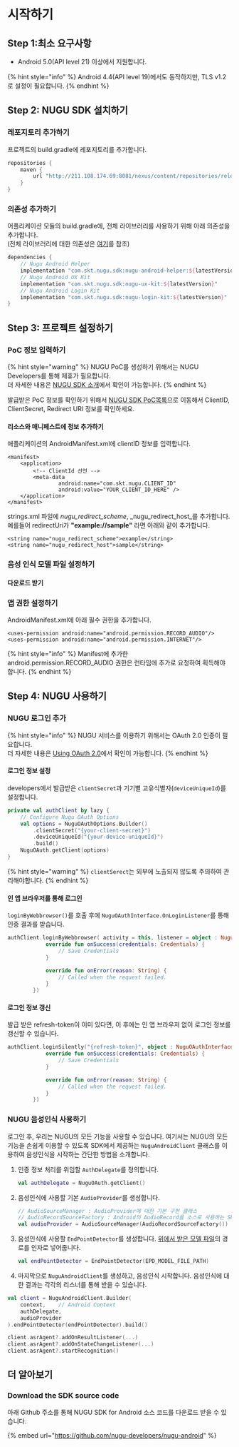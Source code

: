 # 시작하기

## Step 1:최소 요구사항

* Android 5.0\(API level 21\) 이상에서 지원합니다.

{% hint style="info" %}
Android 4.4\(API level 19\)에서도 동작하지만, TLS v1.2로 설정이 필요합니다.
{% endhint %}

## Step 2: NUGU  SDK 설치하기

### 레포지토리 추가하기

프로젝트의 build.gradle에 레포지토리를 추가합니다.

```groovy
repositories {
    maven {
        url "http://211.108.174.69:8081/nexus/content/repositories/releases/"
    }
}
```

### 의존성 추가하기

어플리케이션 모듈의 build.gradle에, 전체 라이브러리를 사용하기 위해 아래 의존성을 추가합니다.  
\(전체 라이브러리에 대한 의존성은 [여기](https://github.com/nugu-developers/nugu-android)를 참조\)

```groovy
dependencies {
    // Nugu Android Helper
    implementation "com.skt.nugu.sdk:nugu-android-helper:${latestVersion}"
    // Nugu Android UX Kit
    implementation "com.skt.nugu.sdk:nugu-ux-kit:${latestVersion}"
    // Nugu Android Login Kit
    implementation "com.skt.nugu.sdk:nugu-login-kit:${latestVersion}"
}
```

## Step 3: 프로젝트 설정하기

### PoC 정보 입력하기

{% hint style="warning" %}
NUGU PoC를 생성하기 위해서는 NUGU Developers를 통해 제휴가 필요합니다.  
더 자세한 내용은 [NUGU SDK 소개](https://developers.nugu.co.kr/#/sdk/nuguSdkInfo)에서 확인이 가능합니다.
{% endhint %}

발급받은 PoC 정보를 확인하기 위해서 [NUGU SDK PoC목록](https://developers.nugu.co.kr/#/sdk/pocList)으로 이동해서 ClientID, ClientSecret, Redirect URI 정보를 확인하세요. 

#### 리소스와 매니페스트에 정보 추가하기

애플리케이션의 AndroidManifest.xml에 clientID 정보를 입력합니다.

```markup
<manifest>
    <application>
    	<!-- ClientId 선언 -->
        <meta-data
                android:name="com.skt.nugu.CLIENT_ID"
                android:value="YOUR_CLIENT_ID_HERE" />
    </application>
</manifest>
```

strings.xml 파일에 _nugu\_redirect\_scheme_, _nugu\_redirect\_host_를 추가합니다. 예를들어 redirectUri가 **"example://sample"** 라면 아래와 같이 추가합니다.

```markup
<string name="nugu_redirect_scheme">example</string>
<string name="nugu_redirect_host">sample</string>
```

### 음성 인식 모델 파일 설정하기

#### 다운로드 받기 <a id="1"></a>



### 앱 권한 설정하기

AndroidManifest.xml에 아래 필수 권한을 추가합니다.

```markup
<uses-permission android:name="android.permission.RECORD_AUDIO"/>
<uses-permission android:name="android.permission.INTERNET"/>
```

{% hint style="info" %}
Manifest에 추가한 android.permission.RECORD\_AUDIO 권한은 런타임에 추가로 요청하여 획득해야 합니다.
{% endhint %}

## Step 4: NUGU 사용하기

### NUGU 로그인 추가

{% hint style="info" %}
NUGU 서비스를 이용하기 위해서는 OAuth 2.0 인증이 필요합니다.  
더 자세한 내용은 [Using OAuth 2.0](../ios/start.md)에서 확인이 가능합니다.
{% endhint %}

#### 로그인 정보 설정 

developers에서 발급받은 `clientSecret`과 기기별 고유식별자\(`deviceUniqueId`\)를 설정합니다.

```kotlin
private val authClient by lazy {
    // Configure Nugu OAuth Options
    val options = NuguOAuthOptions.Builder()
        .clientSecret("{your-client-secret}")
        .deviceUniqueId("{your-device-uniqueId}")
        .build()
    NuguOAuth.getClient(options)
}
```

{% hint style="warning" %}
`clientSerect`는 외부에 노출되지 않도록 주의하여 관리해야합니다.
{% endhint %}

#### 인 앱 브라우저를 통해 로그인

`loginByWebbrowser()`를 호출 후에 `NuguOAuthInterface.OnLoginListener`를 통해 인증 결과를 받습니다.

```kotlin
authClient.loginByWebbrowser( activity = this, listener = object : NuguOAuthInterface.OnLoginListener {
            override fun onSuccess(credentials: Credentials) {
                // Save Credentials
            }

            override fun onError(reason: String) {
                // Called when the request failed.
            }
        })
```

#### 로그인 정보 갱신

발급 받은 refresh-token이 이미 있다면, 이 후에는 인 앱 브라우저 없이 로그인 정보를 갱신할 수 있습니다.

```kotlin
authClient.loginSilently("{refresh-token}", object : NuguOAuthInterface.OnLoginListener {
            override fun onSuccess(credentials: Credentials) {
                // Save Credentials 
            }

            override fun onError(reason: String) {
                // Called when the request failed.
            }
        })
```

### NUGU 음성인식 사용하기

로그인 후, 우리는 NUGU의 모든 기능을 사용할 수 있습니다. 여기서는 NUGU의 모든 기능을 손쉽게 이용할 수 있도록 SDK에서 제공하는 `NuguAndroidClient` 클래스를 이용하여 음성인식을 시작하는 간단한 방법을 소개합니다.

1. 인증 정보 처리를 위임할 `AuthDelegate`를 정의합니다.   


   ```kotlin
   val authDelegate = NuguOAuth.getClient()
   ```

2. 음성인식에 사용할 기본 `AudioProvider`를 생성합니다.     


   ```kotlin
   // AudioSourceManager : AudioProvider에 대한 기본 구현 클래스
   // AudioRecordSourceFactory : Android의 AudioRecord를 소스로 사용하는 SDK에서 제공
   val audioProvider = AudioSourceManager(AudioRecordSourceFactory())
   ```

3. 음성인식에 사용할 `EndPointDetector`를 생성합니다. [위에서 받은 모델 파일](https://app.gitbook.com/@nugu-developers-docs/s/dev/~/drafts/-Lr8g3yFEBnv_ExIqmYR/primary/nugu-sdk/platform/android/start#1)의 경로를 인자로 넣어줍니다.  


   ```kotlin
   val endPointDetector = EndPointDetector(EPD_MODEL_FILE_PATH)
   ```

4.  마지막으로 `NuguAndroidClient`를 생성하고, 음성인식 시작합니다. 음성인식에 대한 결과는 각각의 리스너를 통해 받을 수 있습니다.  


   ```kotlin
   val client = NuguAndroidClient.Builder(
       context,    // Android Context
       authDelegate,
       audioProvider
   ).endPointDetector(endPointDetector).build()

   client.asrAgent?.addOnResultListener(...)
   client.asrAgent?.addOnStateChangeListener(...)
   client.asrAgent?.startRecognition()
   ```

## 더 알아보기

### Download the SDK source code

아래 Github 주소를 통해 NUGU SDK for Android 소스 코드를 다운로드 받을 수 있습니다.

{% embed url="https://github.com/nugu-developers/nugu-android" %}

